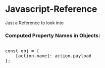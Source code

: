 # Javascript-Reference
Just a Reference to look into

### Computed Property Names in Objects:

<pre> 
const obj = {
    [action.name]: action.payload
};
</pre>
